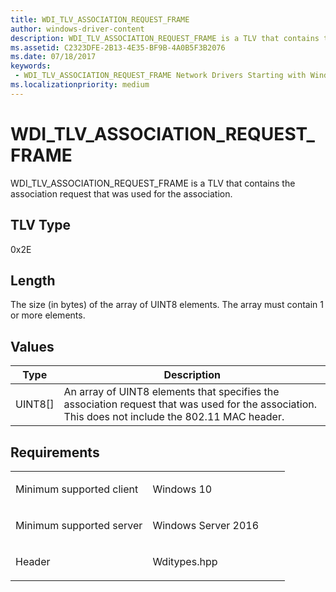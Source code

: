 ```yaml
---
title: WDI_TLV_ASSOCIATION_REQUEST_FRAME
author: windows-driver-content
description: WDI_TLV_ASSOCIATION_REQUEST_FRAME is a TLV that contains the association request that was used for the association.
ms.assetid: C2323DFE-2B13-4E35-BF9B-4A0B5F3B2076
ms.date: 07/18/2017
keywords:
 - WDI_TLV_ASSOCIATION_REQUEST_FRAME Network Drivers Starting with Windows Vista
ms.localizationpriority: medium
---
```


# WDI\_TLV\_ASSOCIATION\_REQUEST\_FRAME


WDI\_TLV\_ASSOCIATION\_REQUEST\_FRAME is a TLV that contains the association request that was used for the association.

## TLV Type


0x2E

## Length


The size (in bytes) of the array of UINT8 elements. The array must contain 1 or more elements.

## Values


| Type      | Description                                                                                                                                       |
|-----------|---------------------------------------------------------------------------------------------------------------------------------------------------|
| UINT8\[\] | An array of UINT8 elements that specifies the association request that was used for the association. This does not include the 802.11 MAC header. |

 

Requirements
------------

<table>
<colgroup>
<col width="50%" />
<col width="50%" />
</colgroup>
<tbody>
<tr class="odd">
<td><p>Minimum supported client</p></td>
<td><p>Windows 10</p></td>
</tr>
<tr class="even">
<td><p>Minimum supported server</p></td>
<td><p>Windows Server 2016</p></td>
</tr>
<tr class="odd">
<td><p>Header</p></td>
<td>Wditypes.hpp</td>
</tr>
</tbody>
</table>

 

 




